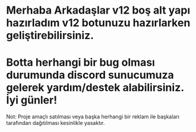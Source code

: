 # Merhaba Arkadaşlar v12 boş alt yapı hazırladım v12 botunuzu hazırlarken geliştirebilirsiniz.
# Botta herhangi bir bug olması durumunda discord sunucumuza gelerek yardım/destek alabilirsiniz. İyi günler!
 
 Not: Proje amaçlı satılması veya başka herhangi bir reklam ile başkaları tarafından dağıtılması kesinlikle yasaktır.
